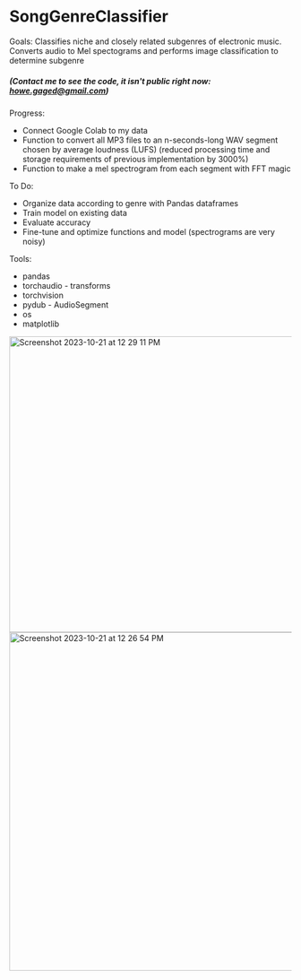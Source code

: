 # SongGenreClassifier

Goals: Classifies niche and closely related subgenres of electronic music. Converts audio to Mel spectograms and performs image classification to determine subgenre
##### (Contact me to see the code, it isn't public right now: howe.gaged@gmail.com)

Progress:
* Connect Google Colab to my data
* Function to convert all MP3 files to an n-seconds-long WAV segment chosen by average loudness (LUFS) (reduced processing time and storage requirements of previous implementation by 3000%)
* Function to make a mel spectrogram from each segment with FFT magic

To Do: 
* Organize data according to genre with Pandas dataframes
* Train model on existing data
* Evaluate accuracy
* Fine-tune and optimize functions and model (spectrograms are very noisy)

Tools:
* pandas
* torchaudio - transforms
* torchvision
* pydub - AudioSegment
* os
* matplotlib


<img width="528" alt="Screenshot 2023-10-21 at 12 29 11 PM" src="https://github.com/GageHoweTamu/SongGenreClassifier/assets/116420022/7be5abb2-7040-4ed1-94a3-8d7364ffbe85">

<img width="604" alt="Screenshot 2023-10-21 at 12 26 54 PM" src="https://github.com/GageHoweTamu/SongGenreClassifier/assets/116420022/af8333c9-0b7b-41b2-8eb8-7a5f040a1eef">
